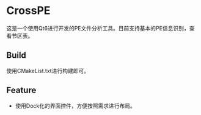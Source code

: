 # CrossPE
这是一个使用Qt6进行开发的PE文件分析工具。目前支持基本的PE信息识别，查看节区表。

## Build
使用CMakeList.txt进行构建即可。

## Feature
* 使用Dock化的界面控件，方便按照需求进行布局。